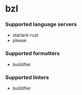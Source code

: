 # bzl

### Supported language servers

- starlark-rust
- please

### Supported formatters

- buildifier

### Supported linters

- buildifier
